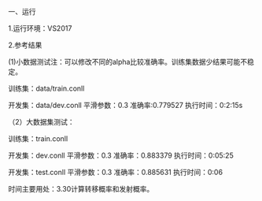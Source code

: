 一、运行

1.运行环境：VS2017

2.参考结果

(1)小数据测试注：可以修改不同的alpha比较准确率。训练集数据少结果可能不稳定。


训练集：data/train.conll

开发集：data/dev.conll    平滑参数：0.3    准确率:0.779527    执行时间：0:2:15s

（2）大数据集测试：

训练集：train.conll

开发集：dev.conll     平滑参数：0.3    准确率：0.883379    执行时间：0:05:25

开发集：test.conll    平滑参数：0.3    准确率：0.885631    执行时间：0:06


时间主要用处：3.30计算转移概率和发射概率。
